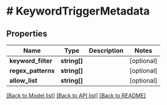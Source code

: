 # # KeywordTriggerMetadata

## Properties

Name | Type | Description | Notes
------------ | ------------- | ------------- | -------------
**keyword_filter** | **string[]** |  | [optional]
**regex_patterns** | **string[]** |  | [optional]
**allow_list** | **string[]** |  | [optional]

[[Back to Model list]](../../README.md#models) [[Back to API list]](../../README.md#endpoints) [[Back to README]](../../README.md)
